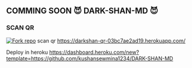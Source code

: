 ## COMMING SOON 😈 DARK-SHAN-MD 😈

### SCAN QR 

<a href='https://darkshan-qr-03bc7ae2ad19.herokuapp.com/' target="_blank"><img alt='Fork repo' src='https://img.shields.io/badge/SCAN QR CODE-blue?style=for-the-badge&logo=opencv&logoColor=white'/></a>
scan qr https://darkshan-qr-03bc7ae2ad19.herokuapp.com/

Deploy in heroku https://dashboard.heroku.com/new?template=https://github.com/kushansewmina1234/DARK-SHAN-MD
